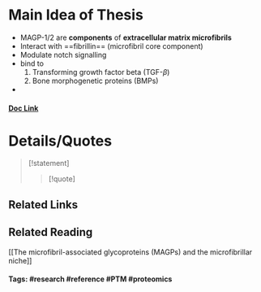 # Main Idea of Thesis

- MAGP-1/2 are **components** of **extracellular matrix microfibrils**
- Interact with ==fibrillin== (microfibril core component)
- Modulate notch signalling
- bind to
	1. Transforming growth factor beta (TGF-$\beta$)
	2. Bone morphogenetic proteins (BMPs)
- 
#### [Doc Link](https://www.sciencedirect.com/science/article/pii/S0945053X17304936)

# Details/Quotes
> [!statement] 
> 
> >[!quote]

## Related Links

## Related Reading
[[The microfibril-associated glycoproteins (MAGPs) and the microfibrillar niche]]


#### Tags: #research #reference #PTM #proteomics 